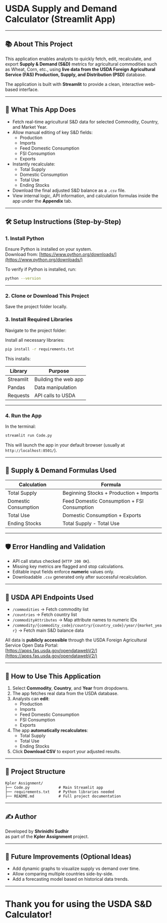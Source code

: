 
# USDA Supply and Demand Calculator (Streamlit App)

---

## 📚 About This Project

This application enables analysts to quickly fetch, edit, recalculate, and export **Supply & Demand (S&D)** metrics for agricultural commodities such as Wheat, Corn, etc., using **live data from the USDA Foreign Agricultural Service (FAS) Production, Supply, and Distribution (PSD)** database.

The application is built with **Streamlit** to provide a clean, interactive web-based interface.

---

## 🎯 What This App Does

- Fetch real-time agricultural S&D data for selected Commodity, Country, and Market Year.
- Allow manual editing of key S&D fields:
  - Production
  - Imports
  - Feed Domestic Consumption
  - FSI Consumption
  - Exports
- Instantly recalculate:
  - Total Supply
  - Domestic Consumption
  - Total Use
  - Ending Stocks
- Download the final adjusted S&D balance as a `.csv` file.
- View internal logic, API information, and calculation formulas inside the app under the **Appendix** tab.

---

## 🛠 Setup Instructions (Step-by-Step)

### 1. Install Python

Ensure Python is installed on your system.  
Download from: [https://www.python.org/downloads/](https://www.python.org/downloads/)

To verify if Python is installed, run:

```bash
python --version
```

---

### 2. Clone or Download This Project

Save the project folder locally.

### 3. Install Required Libraries

Navigate to the project folder:



Install all necessary libraries:

```bash
pip install -r requirements.txt
```

This installs:

| Library | Purpose |
|---------|---------|
| Streamlit | Building the web app |
| Pandas | Data manipulation |
| Requests | API calls to USDA |

---

### 4. Run the App

In the terminal:

```bash
streamlit run Code.py
```

This will launch the app in your default browser (usually at `http://localhost:8501/`).

---

## 🧮 Supply & Demand Formulas Used

| Calculation | Formula |
|-------------|---------|
| Total Supply | Beginning Stocks + Production + Imports |
| Domestic Consumption | Feed Domestic Consumption + FSI Consumption |
| Total Use | Domestic Consumption + Exports |
| Ending Stocks | Total Supply - Total Use |

---

## 🛡️ Error Handling and Validation

- API call status checked (`HTTP 200 OK`).
- Missing key metrics are flagged and stop calculations.
- Editable input fields enforce **numeric** values only.
- Downloadable `.csv` generated only after successful recalculation.

---

## 🔗 USDA API Endpoints Used

- `/commodities` → Fetch commodity list
- `/countries` → Fetch country list
- `/commodityAttributes` → Map attribute names to numeric IDs
- `/commodity/{commodity_code}/country/{country_code}/year/{market_year}` → Fetch main S&D balance data

All data is **publicly accessible** through the USDA Foreign Agricultural Service Open Data Portal:  
[https://apps.fas.usda.gov/opendatawebV2/](https://apps.fas.usda.gov/opendatawebV2/)

---

## 🧭 How to Use This Application

1. Select **Commodity**, **Country**, and **Year** from dropdowns.
2. The app fetches real data from the USDA database.
3. Analysts can **edit**:
   - Production
   - Imports
   - Feed Domestic Consumption
   - FSI Consumption
   - Exports
4. The app **automatically recalculates**:
   - Total Supply
   - Total Use
   - Ending Stocks
5. Click **Download CSV** to export your adjusted results.

---

## 📁 Project Structure

```
Kpler Assignment/
├── Code.py             # Main Streamlit app
├── requirements.txt    # Python libraries needed
├── README.md           # Full project documentation
```

---

## ✍️ Author

Developed by **Shrinidhi Sudhir**  
as part of the **Kpler Assignment** project.

---

## 🚀 Future Improvements (Optional Ideas)

- Add dynamic graphs to visualize supply vs demand over time.
- Allow comparing multiple countries side-by-side.
- Add a forecasting model based on historical data trends.

---

# Thank you for using the USDA S&D Calculator!

